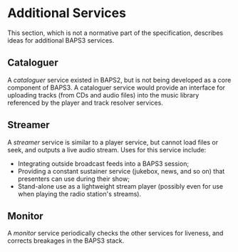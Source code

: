 # Additional Services

This section, which is not a normative part of the specification, describes
ideas for additional BAPS3 services.

## Cataloguer

A _cataloguer_ service existed in BAPS2, but is not being developed as a core
component of BAPS3.  A cataloguer service would provide an interface for
uploading tracks (from CDs and audio files) into the music library referenced
by the player and track resolver services.

## Streamer

A _streamer_ service is similar to a player service, but cannot load files or
seek, and outputs a live audio stream.  Uses for this service include:

* Integrating outside broadcast feeds into a BAPS3 session;
* Providing a constant sustainer service (jukebox, news, and so on) that
  presenters can use during their show;
* Stand-alone use as a lightweight stream player (possibly even for use when
  playing the radio station's streams).

## Monitor

A _monitor_ service periodically checks the other services for liveness, and
corrects breakages in the BAPS3 stack.
